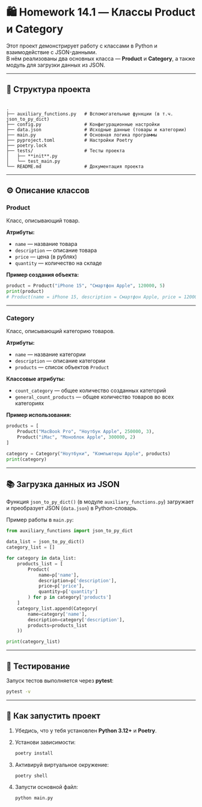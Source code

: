# 🛍️ Homework 14.1 — Классы Product и Category

Этот проект демонстрирует работу с классами в Python и взаимодействие с JSON-данными.  
В нём реализованы два основных класса — **Product** и **Category**, а также модуль для загрузки данных из JSON.

---

## 📁 Структура проекта

```

.
├── auxiliary_functions.py   # Вспомогательные функции (в т.ч. json_to_py_dict)
├── config.py                # Конфигурационные настройки
├── data.json                # Исходные данные (товары и категории)
├── main.py                  # Основная логика программы
├── pyproject.toml           # Настройки Poetry
├── poetry.lock
├── tests/                   # Тесты проекта
│   ├── **init**.py
│   └── test_main.py
└── README.md                # Документация проекта

````

---

## ⚙️ Описание классов

### **Product**
Класс, описывающий товар.

**Атрибуты:**
- `name` — название товара  
- `description` — описание товара  
- `price` — цена (в рублях)  
- `quantity` — количество на складе  

**Пример создания объекта:**
```python
product = Product("iPhone 15", "Смартфон Apple", 120000, 5)
print(product)
# Product(name = iPhone 15, description = Смартфон Apple, price = 120000, quantity = 5)
````

---

### **Category**

Класс, описывающий категорию товаров.

**Атрибуты:**

* `name` — название категории
* `description` — описание категории
* `products` — список объектов `Product`

**Классовые атрибуты:**

* `count_category` — общее количество созданных категорий
* `general_count_products` — общее количество товаров во всех категориях

**Пример использования:**

```python
products = [
    Product("MacBook Pro", "Ноутбук Apple", 250000, 3),
    Product("iMac", "Моноблок Apple", 300000, 2)
]

category = Category("Ноутбуки", "Компьютеры Apple", products)
print(category)
```

---

## 📚 Загрузка данных из JSON

Функция `json_to_py_dict()` (в модуле `auxiliary_functions.py`) загружает и преобразует JSON (`data.json`) в Python-словарь.

Пример работы в `main.py`:

```python
from auxiliary_functions import json_to_py_dict

data_list = json_to_py_dict()
category_list = []

for category in data_list:
    products_list = [
        Product(
            name=p['name'],
            description=p['description'],
            price=p['price'],
            quantity=p['quantity']
        ) for p in category['products']
    ]
    category_list.append(Category(
        name=category['name'],
        description=category['description'],
        products=products_list
    ))

print(category_list)
```

---

## 🧪 Тестирование

Запуск тестов выполняется через **pytest**:

```bash
pytest -v
```

---

## 🐍 Как запустить проект

1. Убедись, что у тебя установлен **Python 3.12+** и **Poetry**.
2. Установи зависимости:

   ```bash
   poetry install
   ```
3. Активируй виртуальное окружение:

   ```bash
   poetry shell
   ```
4. Запусти основной файл:

   ```bash
   python main.py
   ```


